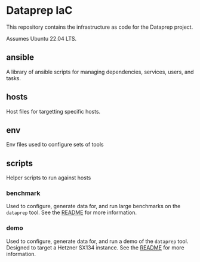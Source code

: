 # Dataprep IaC

This repository contains the infrastructure as code for the Dataprep project.

Assumes Ubuntu 22.04 LTS.
## ansible

A library of ansible scripts for managing dependencies, services, users, and tasks.

[//]: # (## terraform)

## hosts
Host files for targetting specific hosts.

## env

Env files used to configure sets of tools

## scripts

Helper scripts to run against hosts

### benchmark

Used to configure, generate data for, and run large benchmarks on the `dataprep` tool. 
See the [README](_benchmark/README.md) for more information.

### demo

Used to configure, generate data for, and run a demo of the `dataprep` tool.
Designed to target a Hetzner SX134 instance.
See the [README](_demo/README.md) for more information.